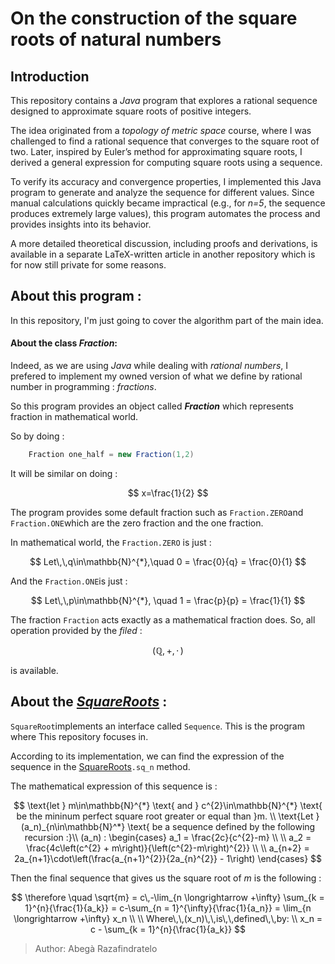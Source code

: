 #   On the construction of the square roots of natural numbers




## Introduction

This repository contains a *Java* program that explores a rational sequence designed to approximate square roots of positive integers.

The idea originated from a *topology of metric space* course, where I was challenged to find a rational sequence that converges to the square root of two. Later, inspired by Euler’s method for approximating square roots, I derived a general expression for computing square roots using a sequence.

To verify its accuracy and convergence properties, I implemented this Java program to generate and analyze the sequence for different values. Since manual calculations quickly became impractical (e.g., for *n=5*, the sequence produces extremely large values), this program automates the process and provides insights into its behavior.

A more detailed theoretical discussion, including proofs and derivations, is available in a separate LaTeX-written article in another repository which is for now still private for some reasons.



##	About this program :

In this repository, I'm just going to cover the algorithm part of the main idea. 

####	About the class _*Fraction*_: 
Indeed, as we are using *Java* while dealing with *rational numbers*, I prefered to implement my owned version of what we define by rational number in programming : _*fractions*_.

So this program provides an object called _**Fraction**_ which represents fraction in mathematical world.

So by doing :
```java
	Fraction one_half = new Fraction(1,2)
```
It will be similar on doing :


$$
x=\frac{1}{2}
$$



The program provides some default fraction such as `Fraction.ZERO`and `Fraction.ONE`which are the zero fraction and the one fraction.

In mathematical world, the `Fraction.ZERO` is just :


$$
Let\,\,q\in\mathbb{N}^{*},\quad 0 = \frac{0}{q} = \frac{0}{1}
$$


And the `Fraction.ONE`is just :


$$
Let\,\,p\in\mathbb{N}^{*}, \quad 1 = \frac{p}{p} = \frac{1}{1}
$$


The fraction `Fraction` acts exactly as a mathematical fraction does. So, all operation provided by the *filed* :


$$
(\mathbb{Q}, +, \,\cdot\,)
$$


is available.



##	About the [*SquareRoots*](src/main/java/dev/razafindratelo/sequences/SquareRoot.java) :

`SquareRoot`implements an interface called `Sequence`. This is the program where This repository focuses in.

According to its implementation, we can find the expression of the sequence in the [SquareRoots](src/main/java/dev/razafindratelo/sequences/SquareRoot.java)`.sq_n` method.

The mathematical expression of this sequence is :


$$
\text{let } m\in\mathbb{N}^{*} \text{ and } c^{2}\in\mathbb{N}^{*} \text{ be the mininum perfect square root greater or equal than }m. \\
\text{Let } (a_n)_{n\in\mathbb{N}^*} \text{ be a sequence defined by the following recursion :}\\
(a_n) : 
\begin{cases}
a_1 = \frac{2c}{c^{2}-m}	\\	\\
a_2 = \frac{4c\left(c^{2} + m\right)}{\left(c^{2}-m\right)^{2}}	\\	\\
a_{n+2} = 2a_{n+1}\cdot\left(\frac{a_{n+1}^{2}}{2a_{n}^{2}} - 1\right)
\end{cases}
$$


Then the final sequence that gives us the square root of *m* is the following :


$$
\therefore \quad \sqrt{m} = c\,-\lim_{n \longrightarrow +\infty} \sum_{k = 1}^{n}{\frac{1}{a_k}} = c-\sum_{n = 1}^{\infty}{\frac{1}{a_n}} = \lim_{n \longrightarrow +\infty} x_n \\ \\
Where\,\,(x_n)\,\,is\,\,defined\,\,by: \\
x_n = c - \sum_{k = 1}^{n}{\frac{1}{a_k}}
$$



> Author: Abegà Razafindratelo
